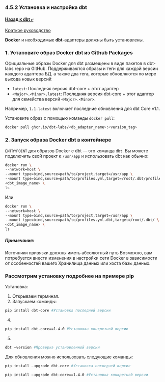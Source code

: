 ### 4.5.2 Установка и настройка dbt

#### [Назад к dbt ⤶](/DE-101/Module4/data/dbt.md)

[Краткое руководство](https://docs.getdbt.com/docs/core/docker-install)

**Docker** и необходимые **dbt**-адаптеры должны быть установлены.

### 1. Установите образ Docker dbt из Github Packages
Официальные образы Docker для dbt размещены в виде пакетов в dbt-labs repo на GitHub. Поддерживаются образы и теги 
для каждой версии каждого адаптера БД, а также два тега, которые обновляются по мере выхода новых версий:
- `latest`: Последняя версия dbt-core + этот адаптер
- `<Major>.<Minor>.latest`: Последняя версия dbt-core + этот адаптер для семейства версий `<Major>.<Minor>`. 

Например, `1.1.latest` включает последние обновления для dbt Core v1.1.

Установите образ с помощью команды `docker pull`:

```bash
docker pull ghcr.io/dbt-labs/<db_adapter_name>:<version_tag>
```

### 2. Запуск образа Docker dbt в контейнере
`ENTRYPOINT` для образов Docker с dbt — это команда `dbt`. Вы можете подключить свой проект к `/usr/app` и использовать 
dbt как обычно:

```bash
docker run \
--network=host \
--mount type=bind,source=path/to/project,target=/usr/app \
--mount type=bind,source=path/to/profiles.yml,target=/root/.dbt/profiles.yml \
<dbt_image_name> \
ls
```

Или

```bash
docker run \
--network=host \
--mount type=bind,source=path/to/project,target=/usr/app \
--mount type=bind,source=path/to/profiles.yml.dbt,target=/root/.dbt/ \
<dbt_image_name> \
ls
```

##### Примечания:
Источники привязки должны иметь абсолютный путь
Возможно, вам потребуется внести изменения в настройки сети Docker в зависимости от особенностей вашего Хранилища 
данных или хоста базы данных.

### Рассмотрим установку подробнее на примере pip
Установка:
1. Открываем терминал.
2. Запускаем команды:

```bash
pip install dbt-core #Установка последней версии
```
4.
```bash
pip install dbt-core==1.4.0 #Установка конкретной версии
```
5.
```bash
dbt —version #Проверка установленной версии
```

Для обновления можно использовать следующие команды:

```bash
pip install —upgrade dbt-core #Установка последней версии
```

```bash
pip install —upgrade dbt-core==1.4.0 #Установка конкретной версии
```